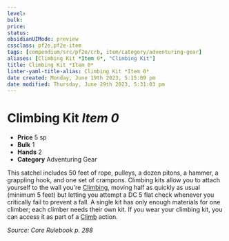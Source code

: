 ```yaml
---
level:
bulk:
price:
status:
obsidianUIMode: preview
cssclass: pf2e,pf2e-item
tags: [compendium/src/pf2e/crb, item/category/adventuring-gear]
aliases: [Climbing Kit *Item 0*, "Climbing Kit"]
title: Climbing Kit *Item 0*
linter-yaml-title-alias: Climbing Kit *Item 0*
date created: Monday, June 19th 2023, 5:15:09 pm
date modified: Thursday, June 29th 2023, 5:31:03 pm
---
```


# Climbing Kit *Item 0*

- **Price** 5 sp
- **Bulk** 1
- **Hands** 2
- **Category** Adventuring Gear

This satchel includes 50 feet of rope, pulleys, a dozen pitons, a hammer, a grappling hook, and one set of crampons. Climbing kits allow you to attach yourself to the wall you're [Climbing](rules/actions/climb.md), moving half as quickly as usual (minimum 5 feet) but letting you attempt a DC 5 flat check whenever you critically fail to prevent a fall. A single kit has only enough materials for one climber; each climber needs their own kit. If you wear your climbing kit, you can access it as part of a [Climb](rules/actions/climb.md) action.

*Source: Core Rulebook p. 288*
